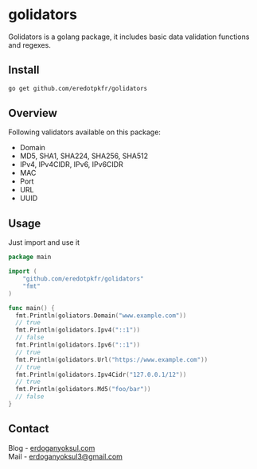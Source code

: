 # golidators
Golidators is a golang package, it includes basic data validation functions and regexes.

## Install
```bash
go get github.com/eredotpkfr/golidators
```

## Overview
Following validators available on this package:
- Domain
- MD5, SHA1, SHA224, SHA256, SHA512
- IPv4, IPv4CIDR, IPv6, IPv6CIDR
- MAC
- Port
- URL
- UUID

## Usage
Just import and use it
```go
package main

import (
    "github.com/eredotpkfr/golidators"
    "fmt"
)

func main() {
  fmt.Println(goliators.Domain("www.example.com"))
  // true
  fmt.Println(golidators.Ipv4("::1"))
  // false
  fmt.Println(golidators.Ipv6("::1"))
  // true
  fmt.Println(golidators.Url("https://www.example.com"))
  // true
  fmt.Println(golidators.Ipv4Cidr("127.0.0.1/12"))
  // true
  fmt.Println(golidators.Md5("foo/bar"))
  // false
}
```
## Contact
Blog - [erdoganyoksul.com](https://www.erdoganyoksul.com)<br/>
Mail - erdoganyoksul3@gmail.com
